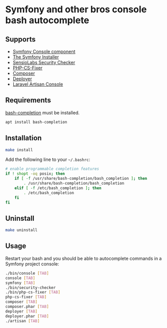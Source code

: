 # Symfony and other bros console bash autocomplete

## Supports

 * [Symfony Console component](https://symfony.com/doc/current/components/console.html)
 * [The Symfony Installer](https://github.com/symfony/symfony-installer)
 * [SensioLabs Security Checker](https://github.com/sensiolabs/security-checker)
 * [PHP-CS-Fixer](https://github.com/FriendsOfPHP/PHP-CS-Fixer)
 * [Composer](https://getcomposer.org/)
 * [Deployer](https://deployer.org/)
 * [Laravel Artisan Console](https://laravel.com/docs/5.7/artisan)

## Requirements

[bash-completion](https://github.com/scop/bash-completion) must be installed.

```bash
apt install bash-completion
```

## Installation

```bash
make install
```

Add the following line to your `~/.bashrc`:

```bash
# enable programmable completion features
if ! shopt -oq posix; then
    if [ -f /usr/share/bash-completion/bash_completion ]; then
        . /usr/share/bash-completion/bash_completion
    elif [ -f /etc/bash_completion ]; then
        . /etc/bash_completion
    fi
fi
```

## Uninstall

```bash
make uninstall
```

## Usage

Restart your bash and you should be able to autocomplete commands in a Symfony project console:

```bash
./bin/console [TAB]
console [TAB]
symfony [TAB]
./bin/security-checker
./bin/php-cs-fixer [TAB]
php-cs-fixer [TAB]
composer [TAB]
composer.phar [TAB]
deployer [TAB]
deployer.phar [TAB]
./artisan [TAB]
```
